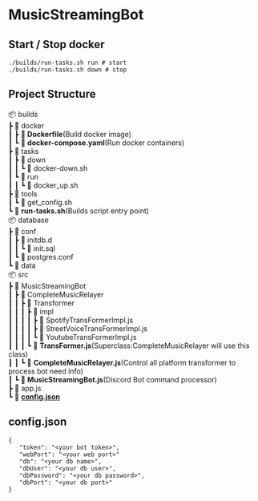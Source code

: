 # MusicStreamingBot

## Start / Stop docker
```
./builds/run-tasks.sh run # start
./builds/run-tasks.sh down # stop
```

## Project Structure

📦 builds  
 ┣ 📂 docker  
 ┃ ┣ 📜 **Dockerfile**(Build docker image)  
 ┃ ┗ 📜 **docker-compose.yaml**(Run docker containers)  
 ┣ 📂 tasks  
 ┃ ┣ 📂 down  
 ┃ ┃ ┗ 📜 docker-down.sh  
 ┃ ┗ 📂 run  
 ┃ ┃ ┗ 📜 docker_up.sh  
 ┣ 📂 tools  
 ┃ ┗ 📜 get_config.sh  
 ┗ 📜 **run-tasks.sh**(Builds script entry point)  
📦 database  
 ┣ 📂 conf  
 ┃ ┣ 📂 initdb.d  
 ┃ ┃ ┗ 📜 init.sql  
 ┃ ┗ 📂 postgres.conf  
 ┗ 📂 data  
 📦 src  
 ┣ 📂 MusicStreamingBot  
 ┃ ┣ 📂 CompleteMusicRelayer  
 ┃ ┃ ┣ 📂 Transformer  
 ┃ ┃ ┃ ┣ 📂 impl  
 ┃ ┃ ┃ ┃ ┣ 📜 SpotifyTransFormerImpl.js  
 ┃ ┃ ┃ ┃ ┣ 📜 StreetVoiceTransFormerImpl.js  
 ┃ ┃ ┃ ┃ ┗ 📜 YoutubeTransFormerImpl.js  
 ┃ ┃ ┃ ┗ 📜 **TransFormer.js**(Superclass:CompleteMusicRelayer will use this class)  
 ┃ ┃ ┗ 📜 **CompleteMusicRelayer.js**(Control all platform transformer to process bot need info)  
 ┃ ┗ 📜 **MusicStreamingBot.js**(Discord Bot command processor)  
 ┣ 📜 app.js  
 ┗ 📜 **[config.json](#configjson)**  

## config.json
```
{
   "token": "<your bot token>",
   "webPort": "<your web port>"
   "db": "<your db name>",
   "dbUser": "<your db user>",
   "dbPassword": "<your db password>",
   "dbPort": "<your db port>"
}
```

